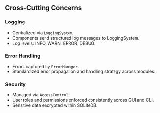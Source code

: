## Cross-Cutting Concerns

### Logging
- Centralized via `LoggingSystem`.
- Components send structured log messages to LoggingSystem.
- Log levels: INFO, WARN, ERROR, DEBUG.

### Error Handling
- Errors captured by `ErrorManager`.
- Standardized error propagation and handling strategy across modules.

### Security
- Managed via `AccessControl`.
- User roles and permissions enforced consistently across GUI and CLI.
- Sensitive data encrypted within SQLiteDB.

